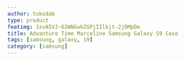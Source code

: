 ```yaml
---
author: tokodab
type: product
featimg: 1svA5VJ-62WNGwkZGPjIIlkjt-2jDMpDe
title: Advanture Time Marceline Samsung Galaxy S9 Case
tags: [samsung, galaxy, s9]
category: [samsung]
---
```

